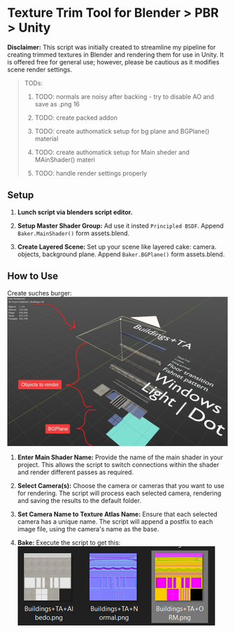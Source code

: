 # Texture Trim Tool for Blender > PBR > Unity

**Disclaimer:** This script was initially created to streamline my pipeline for creating trimmed textures in Blender and rendering them for use in Unity. It is offered free for general use; however, please be cautious as it modifies scene render settings.

> TODs:
> 
> 1. TODO: normals are noisy after backing - try to disable AO and save as .png 16 
>
> 1. TODO: create packed addon
>
> 1. TODO: create authomatick setup for bg plane and BGPlane() material
>
> 1. TODO: create authomatick setup for Main sheder and MAinShader() materi
>
> 1. TODO: handle render settings properly



## Setup


1. **Lunch script via blenders script editor.**
2. **Setup Master Shader Group:** Ad use it insted `Principled BSDF`. Append `Baker.MainShader()` form assets.blend.

3. **Create Layered Scene:** Set up your scene like layered cake: camera. objects, background plane. Append `Baker.BGPlane()` form assets.blend.

## How to Use

Create suches burger:
![Alt text](setup.png)

1. **Enter Main Shader Name:** Provide the name of the main shader in your project. This allows the script to switch connections within the shader and render different passes as required.

2. **Select Camera(s):** Choose the camera or cameras that you want to use for rendering. The script will process each selected camera, rendering and saving the results to the default folder.

3. **Set Camera Name to Texture Atlas  Name:** Ensure that each selected camera has a unique name. The script will append a postfix to each image file, using the camera's name as the base.

4. **Bake:** Execute the script to get this: ![Alt text](bake_result.png)
   
